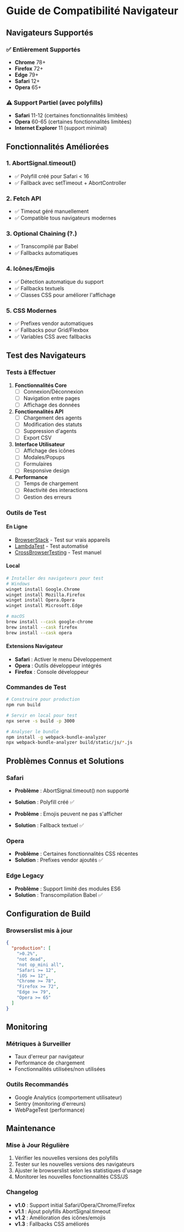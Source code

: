 # Guide de Compatibilité Navigateur

## Navigateurs Supportés

### ✅ Entièrement Supportés
- **Chrome** 78+
- **Firefox** 72+
- **Edge** 79+
- **Safari** 12+
- **Opera** 65+

### ⚠️ Support Partiel (avec polyfills)
- **Safari** 11-12 (certaines fonctionnalités limitées)
- **Opera** 60-65 (certaines fonctionnalités limitées)
- **Internet Explorer** 11 (support minimal)

## Fonctionnalités Améliorées

### 1. **AbortSignal.timeout()**
- ✅ Polyfill créé pour Safari < 16
- ✅ Fallback avec setTimeout + AbortController

### 2. **Fetch API**
- ✅ Timeout géré manuellement
- ✅ Compatible tous navigateurs modernes

### 3. **Optional Chaining (?.)**
- ✅ Transcompilé par Babel
- ✅ Fallbacks automatiques

### 4. **Icônes/Emojis**
- ✅ Détection automatique du support
- ✅ Fallbacks textuels
- ✅ Classes CSS pour améliorer l'affichage

### 5. **CSS Modernes**
- ✅ Prefixes vendor automatiques
- ✅ Fallbacks pour Grid/Flexbox
- ✅ Variables CSS avec fallbacks

## Test des Navigateurs

### Tests à Effectuer

1. **Fonctionnalités Core**
   - [ ] Connexion/Déconnexion
   - [ ] Navigation entre pages
   - [ ] Affichage des données

2. **Fonctionnalités API**
   - [ ] Chargement des agents
   - [ ] Modification des statuts
   - [ ] Suppression d'agents
   - [ ] Export CSV

3. **Interface Utilisateur**
   - [ ] Affichage des icônes
   - [ ] Modales/Popups
   - [ ] Formulaires
   - [ ] Responsive design

4. **Performance**
   - [ ] Temps de chargement
   - [ ] Réactivité des interactions
   - [ ] Gestion des erreurs

### Outils de Test

#### En Ligne
- [BrowserStack](https://www.browserstack.com/) - Test sur vrais appareils
- [LambdaTest](https://www.lambdatest.com/) - Test automatisé
- [CrossBrowserTesting](https://crossbrowsertesting.com/) - Test manuel

#### Local
```bash
# Installer des navigateurs pour test
# Windows
winget install Google.Chrome
winget install Mozilla.Firefox
winget install Opera.Opera
winget install Microsoft.Edge

# macOS
brew install --cask google-chrome
brew install --cask firefox
brew install --cask opera
```

#### Extensions Navigateur
- **Safari** : Activer le menu Développement
- **Opera** : Outils développeur intégrés
- **Firefox** : Console développeur

### Commandes de Test

```bash
# Construire pour production
npm run build

# Servir en local pour test
npx serve -s build -p 3000

# Analyser le bundle
npm install -g webpack-bundle-analyzer
npx webpack-bundle-analyzer build/static/js/*.js
```

## Problèmes Connus et Solutions

### Safari
- **Problème** : AbortSignal.timeout() non supporté
- **Solution** : Polyfill créé ✅

- **Problème** : Emojis peuvent ne pas s'afficher
- **Solution** : Fallback textuel ✅

### Opera
- **Problème** : Certaines fonctionnalités CSS récentes
- **Solution** : Prefixes vendor ajoutés ✅

### Edge Legacy
- **Problème** : Support limité des modules ES6
- **Solution** : Transcompilation Babel ✅

## Configuration de Build

### Browserslist mis à jour
```json
{
  "production": [
    ">0.2%",
    "not dead",
    "not op_mini all",
    "Safari >= 12",
    "iOS >= 12",
    "Chrome >= 78",
    "Firefox >= 72",
    "Edge >= 79",
    "Opera >= 65"
  ]
}
```

## Monitoring

### Métriques à Surveiller
- Taux d'erreur par navigateur
- Performance de chargement
- Fonctionnalités utilisées/non utilisées

### Outils Recommandés
- Google Analytics (comportement utilisateur)
- Sentry (monitoring d'erreurs)
- WebPageTest (performance)

## Maintenance

### Mise à Jour Régulière
1. Vérifier les nouvelles versions des polyfills
2. Tester sur les nouvelles versions des navigateurs
3. Ajuster le browserslist selon les statistiques d'usage
4. Monitorer les nouvelles fonctionnalités CSS/JS

### Changelog
- **v1.0** : Support initial Safari/Opera/Chrome/Firefox
- **v1.1** : Ajout polyfills AbortSignal.timeout
- **v1.2** : Amélioration des icônes/emojis
- **v1.3** : Fallbacks CSS améliorés